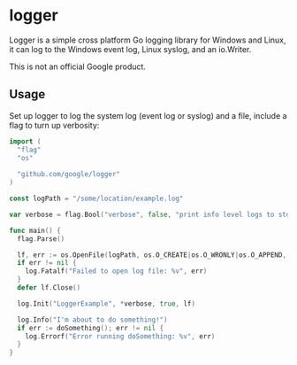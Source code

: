 # logger #
Logger is a simple cross platform Go logging library for Windows and Linux, it 
can log to the Windows event log, Linux syslog, and an io.Writer. 

This is not an official Google product.

## Usage ##

Set up logger to log the system log (event log or syslog) and a file, 
include a flag to turn up verbosity:

```go
import (
  "flag"
  "os"
  
  "github.com/google/logger"
)

const logPath = "/some/location/example.log"

var verbose = flag.Bool("verbose", false, "print info level logs to stdout")

func main() {
  flag.Parse()

  lf, err := os.OpenFile(logPath, os.O_CREATE|os.O_WRONLY|os.O_APPEND, 0660)
  if err != nil {
    log.Fatalf("Failed to open log file: %v", err)
  }
  defer lf.Close()

  log.Init("LoggerExample", *verbose, true, lf)

  log.Info("I'm about to do something!")
  if err := doSomething(); err != nil {
    log.Errorf("Error running doSomething: %v", err)
  }
}
```


